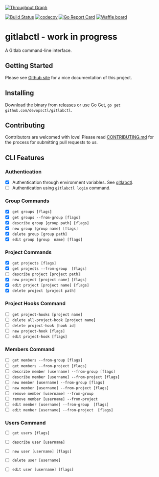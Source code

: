 [![Throughput Graph](http://graphs.waffle.io/devopsctl/gitlabctl/throughput.svg)](https://waffle.io/devopsctl/gitlabctl/metrics)

[![Build Status](https://travis-ci.org/devopsctl/gitlabctl.svg?branch=master)](https://travis-ci.org/devopsctl/gitlabctl)
[![codecov](https://codecov.io/gh/devopsctl/gitlabctl/branch/master/graph/badge.svg)](https://codecov.io/gh/devopsctl/gitlabctl)
[![Go Report Card](https://goreportcard.com/badge/github.com/devopsctl/gitlabctl)](https://goreportcard.com/report/github.com/devopsctl/gitlabctl)
[![Waffle board](https://badge.waffle.io/devopsctl/gitlabctl.png?columns=all)](https://waffle.io/devopsctl/gitlabctl)

# gitlabctl - work in progress

A Gitlab command-line interface.

## Getting Started

Please see [Github site](https://devopsctl.github.io/gitlabctl/) for a nice documentation of this project.

## Installing

Download the binary from [releases](https://github.com/devopsctl/gitlabctl/releases) or use Go Get, `go get github.com/devopsctl/gitlabctl`.

## Contributing

Contributors are welcomed with love! Please read [CONTRIBUTING.md](./CONTRIBUTION.md) for the process for submitting pull requests to us.

## CLI Features

### Authentication 

* [x] Authentication through environment variables. See [gitlabctl](gitlabctl.md).
* [ ] Authentication using `gitlabctl login` command.

### Group Commands

* [x] `get groups [flags]`
* [x] `get groups --from-group [flags]`
* [x] `describe group [group path] [flags]`
* [x] `new group [group name] [flags]`
* [x] `delete group [group path]`
* [x] `edit group [group  name] [flags]`

### Project Commands

* [x] `get projects [flags]`
* [x] `get projects --from-group  [flags]`
* [ ] `describe project [project path]`
* [x] `new project [project name] [flags]`
* [x] `edit project [project name] [flags]`
* [x] `delete project [project path]`

### Project Hooks Command

* [ ] `get project-hooks [project name]`
* [ ] `delete all-project-hook [project name]`
* [ ] `delete project-hook [hook id]`
* [ ] `new project-hook [flags]`
* [ ] `edit project-hook [flags]`

### Members Command

* [ ] `get members --from-group [flags]`
* [ ] `get members --from-project [flags]`
* [ ] `describe member [username] --from-group [flags]`
* [ ] `describe member [username] --from-project [flags]`
* [ ] `new member [username] --from-group [flags]`
* [ ] `new member [username] --from-project [flags]`
* [ ] `remove member [username] --from-group`
* [ ] `remove member [username] --from-project`
* [ ] `edit member [username] --from-group  [flags]`
* [ ] `edit member [username] --from-project  [flags]`

### Users Command

* [ ] `get users [flags]`
* [ ] `describe user [username]`
* [ ] `new user [username] [flags]`
* [ ] `delete user [username]`
* [ ] `edit user [username] [flags]`

